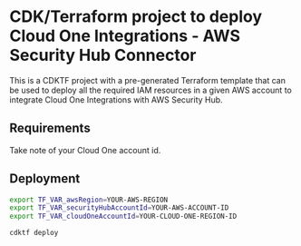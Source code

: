 # CDK/Terraform project to deploy Cloud One Integrations - AWS Security Hub Connector  

This is a CDKTF project with a pre-generated Terraform template that can be used to deploy all the required IAM resources in a given AWS account to integrate Cloud One Integrations with AWS Security Hub.

## Requirements

Take note of your Cloud One account id.

## Deployment

``` bash
export TF_VAR_awsRegion=YOUR-AWS-REGION
export TF_VAR_securityHubAccountId=YOUR-AWS-ACCOUNT-ID
export TF_VAR_cloudOneAccountId=YOUR-CLOUD-ONE-REGION-ID

cdktf deploy
```
